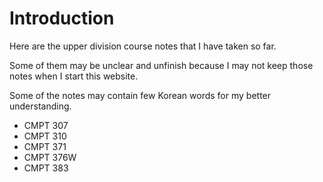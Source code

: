 # Introduction

Here are the upper division course notes that I have taken so far.

Some of them may be unclear and unfinish because I may not keep those notes when I start this website.

Some of the notes may contain few Korean words for my better understanding.

- CMPT 307
- CMPT 310
- CMPT 371
- CMPT 376W
- CMPT 383